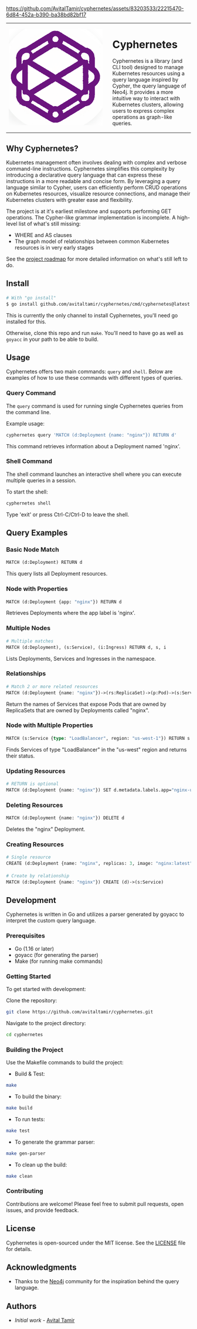 


https://github.com/AvitalTamir/cyphernetes/assets/83203533/22215470-6d84-452a-b390-ba38bd82bf17


<table style="border-collapse: collapse; border: none">
  <tr>
    <td style="border: none" width="256">
      <img src="./logo.png" alt="Cyphernetes Logo" width="256">
    </td>
    <td style="border: none; padding-left: 20px">
      <h1>Cyphernetes</h1>
      <p>Cyphernetes is a library (and CLI tool) designed to manage Kubernetes resources using a query language inspired by Cypher, the query language of Neo4j. It provides a more intuitive way to interact with Kubernetes clusters, allowing users to express complex operations as graph-like queries.</p>
    </td>
  </tr>
</table>

## Why Cyphernetes?

Kubernetes management often involves dealing with complex and verbose command-line instructions. Cyphernetes simplifies this complexity by introducing a declarative query language that can express these instructions in a more readable and concise form. By leveraging a query language similar to Cypher, users can efficiently perform CRUD operations on Kubernetes resources, visualize resource connections, and manage their Kubernetes clusters with greater ease and flexibility.

The project is at it's earliest milestone and supports performing GET operations.
The Cypher-like grammar implementation is incomplete.
A high-level list of what's still missing:

* WHERE and AS clauses
* The graph model of relationships between common Kubernetes resources is in very early stages

See the [project roadmap](https://github.com/AvitalTamir/cyphernetes/blob/main/ROADMAP.md) for more detailed information on what's still left to do.

## Install

```bash
# With "go install"
$ go install github.com/avitaltamir/cyphernetes/cmd/cyphernetes@latest
```

This is currently the only channel to install Cyphernetes, you'll need go installed for this.

Otherwise, clone this repo and run `make`.
You'll need to have go as well as `goyacc` in your path to be able to build.

## Usage

Cyphernetes offers two main commands: `query` and `shell`. Below are examples of how to use these commands with different types of queries.

### Query Command

The `query` command is used for running single Cyphernetes queries from the command line.

Example usage:

```bash
cyphernetes query 'MATCH (d:Deployment {name: "nginx"}) RETURN d'
```

This command retrieves information about a Deployment named 'nginx'.

### Shell Command

The shell command launches an interactive shell where you can execute multiple queries in a session.

To start the shell:

```bash
cyphernetes shell
```

Type 'exit' or press Ctrl-C/Ctrl-D to leave the shell.

## Query Examples

### Basic Node Match

```graphql
MATCH (d:Deployment) RETURN d
```

This query lists all Deployment resources.

### Node with Properties

```graphql
MATCH (d:Deployment {app: "nginx"}) RETURN d
```

Retrieves Deployments where the app label is 'nginx'.

### Multiple Nodes

```graphql
# Multiple matches
MATCH (d:Deployment), (s:Service), (i:Ingress) RETURN d, s, i
```

Lists Deployments, Services and Ingresses in the namespace.

### Relationships

```graphql
# Match 2 or more related resources
MATCH (d:Deployment {name: "nginx"})->(rs:ReplicaSet)->(p:Pod)->(s:Service) RETURN s.metadata.name
```

Return the names of Services that expose Pods that are owned by ReplicaSets that are owned by Deployments called "nginx".

### Node with Multiple Properties

```graphql
MATCH (s:Service {type: "LoadBalancer", region: "us-west-1"}) RETURN s.metadata.name, s.status.LoadBalancer
```

Finds Services of type "LoadBalancer" in the "us-west" region and returns their status.

### Updating Resources

```graphql
# RETURN is optional
MATCH (d:Deployment {name: "nginx"}) SET d.metadata.labels.app="nginx-updated" RETURN d
```

### Deleting Resources

```graphql
MATCH (d:Deployment {name: "nginx"}) DELETE d
```

Deletes the "nginx" Deployment.

### Creating Resources

```graphql
# Single resource
CREATE (d:Deployment {name: "nginx", replicas: 3, image: "nginx:latest"})

# Create by relationship
MATCH (d:Deployment {name: "nginx"}) CREATE (d)->(s:Service)
```

## Development

Cyphernetes is written in Go and utilizes a parser generated by goyacc to interpret the custom query language.

### Prerequisites

* Go (1.16 or later)
* goyacc (for generating the parser)
* Make (for running make commands)

### Getting Started

To get started with development:

Clone the repository:

```bash
git clone https://github.com/avitaltamir/cyphernetes.git
```

Navigate to the project directory:

```bash
cd cyphernetes
```

### Building the Project

Use the Makefile commands to build the project:

* Build & Test:

```bash
make
```

* To build the binary:

```bash
make build
```

* To run tests:

```bash
make test
```

* To generate the grammar parser:

```bash
make gen-parser
```

* To clean up the build:

```bash
make clean
```

### Contributing

Contributions are welcome! Please feel free to submit pull requests, open issues, and provide feedback.

## License

Cyphernetes is open-sourced under the MIT license. See the [LICENSE](LICENSE) file for details.

## Acknowledgments

* Thanks to the [Neo4j](https://neo4j.com/) community for the inspiration behind the query language.

## Authors

* _Initial work_ - [Avital Tamir](https://github.com/avitaltamir)
